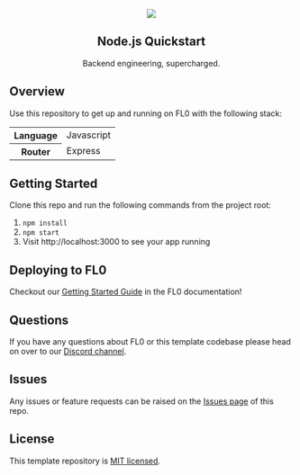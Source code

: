 <p align="center">
  <a href="https://fl0.com/" target="blank">
    <img src="https://user-images.githubusercontent.com/88681427/217122968-e6132cad-1944-4ebe-9ec1-105af6a18c4f.png">
  </a>
</p>

<h2 align="center">Node.js Quickstart</h2>
<p align="center">Backend engineering, supercharged.</p>

## Overview

Use this repository to get up and running on FL0 with the following stack:

<table>
<tr>
  <th>Language</th>
  <td>Javascript</td>
</tr>
<tr>
  <th>Router</th>
  <td>Express</td>
</tr>
</table>

## Getting Started

Clone this repo and run the following commands from the project root:

1. `npm install`
2. `npm start`
3. Visit http://localhost:3000 to see your app running

## Deploying to FL0

Checkout our [Getting Started Guide](https://docs.fl0.com) in the FL0 documentation!

## Questions

If you have any questions about FL0 or this template codebase please head on over to our [Discord channel](https://discord.gg/AmmVTt9Jrw).

## Issues

Any issues or feature requests can be raised on the [Issues page](https://github.com/fl0zone/template-nodejs/issues) of this repo.

## License

This template repository is [MIT licensed](LICENSE).

